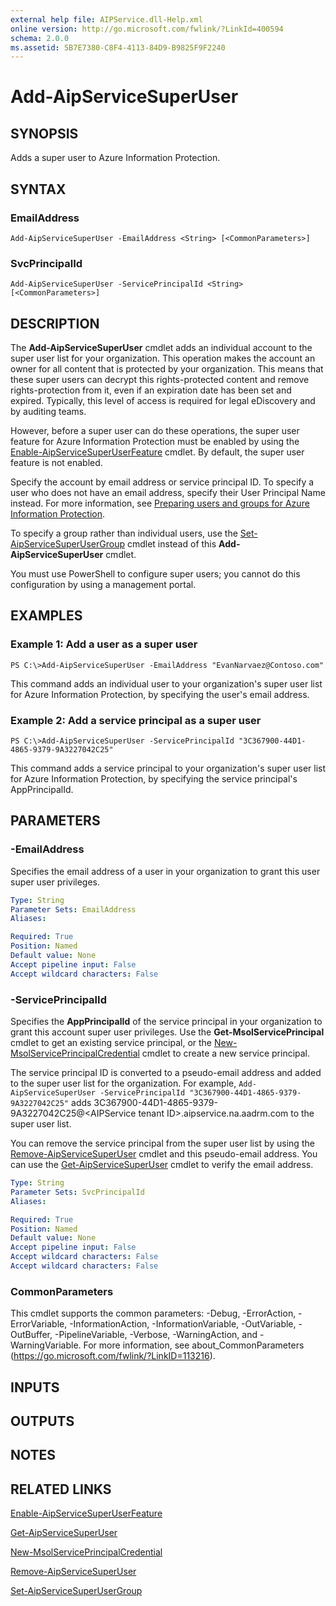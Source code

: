 ```yaml
---
external help file: AIPService.dll-Help.xml
online version: http://go.microsoft.com/fwlink/?LinkId=400594
schema: 2.0.0
ms.assetid: 5B7E7380-C8F4-4113-84D9-B9825F9F2240
---
```


# Add-AipServiceSuperUser

## SYNOPSIS
Adds a super user to Azure Information Protection.

## SYNTAX

### EmailAddress
```
Add-AipServiceSuperUser -EmailAddress <String> [<CommonParameters>]
```

### SvcPrincipalId
```
Add-AipServiceSuperUser -ServicePrincipalId <String> [<CommonParameters>]
```

## DESCRIPTION
The **Add-AipServiceSuperUser** cmdlet adds an individual account to the super user list for your organization. This operation makes the account an owner for all content that is protected by your organization. This means that these super users can decrypt this rights-protected content and remove rights-protection from it, even if an expiration date has been set and expired. Typically, this level of access is required for legal eDiscovery and by auditing teams.

However, before a super user can do these operations, the super user feature for Azure Information Protection must be enabled by using the [Enable-AipServiceSuperUserFeature](./Enable-AipServiceSuperUserFeature.md) cmdlet. By default, the super user feature is not enabled.

Specify the account by email address or service principal ID. To specify a user who does not have an email address, specify their User Principal Name instead. For more information, see [Preparing users and groups for Azure Information Protection](https://docs.microsoft.com/information-protection/plan-design/prepare). 

To specify a group rather than individual users, use the [Set-AipServiceSuperUserGroup](./Set-AipServiceSuperUserGroup.md) cmdlet instead of this **Add-AipServiceSuperUser** cmdlet.

You must use PowerShell to configure super users; you cannot do this configuration by using a management portal.

## EXAMPLES

### Example 1: Add a user as a super user
```
PS C:\>Add-AipServiceSuperUser -EmailAddress "EvanNarvaez@Contoso.com"
```

This command adds an individual user to your organization's super user list for Azure Information Protection, by specifying the user's email address.

### Example 2: Add a service principal as a super user
```
PS C:\>Add-AipServiceSuperUser -ServicePrincipalId "3C367900-44D1-4865-9379-9A3227042C25"
```

This command adds a service principal to your organization's super user list for Azure Information Protection, by specifying the service principal's AppPrincipalId.

## PARAMETERS

### -EmailAddress
Specifies the email address of a user in your organization to grant this user super user privileges.

```yaml
Type: String
Parameter Sets: EmailAddress
Aliases:

Required: True
Position: Named
Default value: None
Accept pipeline input: False
Accept wildcard characters: False
```

### -ServicePrincipalId
Specifies the **AppPrincipalId** of the service principal in your organization to grant this account super user privileges. Use the **Get-MsolServicePrincipal** cmdlet to get an existing service principal, or the [New-MsolServicePrincipalCredential](https://docs.microsoft.com/en-us/powershell/module/msonline/new-msolserviceprincipalcredential?view=azureadps-1.0) cmdlet to create a new service principal.

The service principal ID is converted to a pseudo-email address and added to the super user list for the organization. For example, `Add-AipServiceSuperUser -ServicePrincipalId "3C367900-44D1-4865-9379-9A3227042C25"` adds 3C367900-44D1-4865-9379-9A3227042C25@\<AIPService tenant ID\>.aipservice.na.aadrm.com to the super user list.

You can remove the service principal from the super user list by using the [Remove-AipServiceSuperUser](./Remove-AipServiceSuperUser.md) cmdlet and this pseudo-email address. You can use the [Get-AipServiceSuperUser](./Get-AipServiceSuperUser.md) cmdlet to verify the email address.

```yaml
Type: String
Parameter Sets: SvcPrincipalId
Aliases:

Required: True
Position: Named
Default value: None
Accept pipeline input: False
Accept wildcard characters: False
Accept wildcard characters: False
```

### CommonParameters
This cmdlet supports the common parameters: -Debug, -ErrorAction, -ErrorVariable, -InformationAction, -InformationVariable, -OutVariable, -OutBuffer, -PipelineVariable, -Verbose, -WarningAction, and -WarningVariable. For more information, see about_CommonParameters (https://go.microsoft.com/fwlink/?LinkID=113216).

## INPUTS

## OUTPUTS

## NOTES

## RELATED LINKS

[Enable-AipServiceSuperUserFeature](./Enable-AipServiceSuperUserFeature.md)

[Get-AipServiceSuperUser](./Get-AipServiceSuperUser.md)

[New-MsolServicePrincipalCredential](https://docs.microsoft.com/en-us/powershell/module/msonline/new-msolserviceprincipalcredential?view=azureadps-1.0)

[Remove-AipServiceSuperUser](./Remove-AipServiceSuperUser.md)

[Set-AipServiceSuperUserGroup](./Set-AipServiceSuperUserGroup.md)
